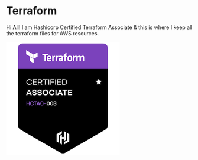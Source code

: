 # Terraform
Hi All! I am Hashicorp Certified Terraform Associate & this is where I keep all the terraform files for AWS resources. 



![image](https://github.com/Vasil-Shaikh/Terraform/blob/main/hashicorp-certified-terraform-associate-003%20(2).png)
